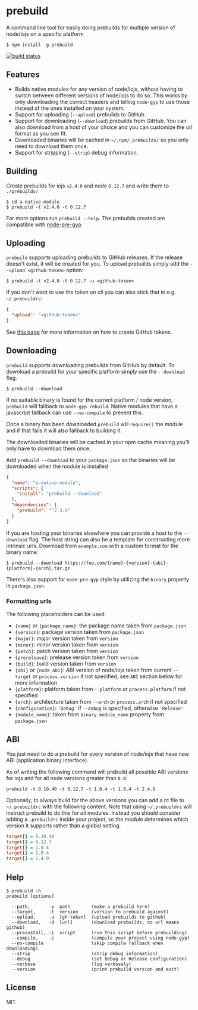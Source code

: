 # prebuild

A command line tool for easily doing prebuilds for multiple version of node/iojs on a specific platform

```
$ npm install -g prebuild
```

[![build status](http://img.shields.io/travis/mafintosh/prebuild.svg?style=flat)](http://travis-ci.org/mafintosh/prebuild)

## Features

* Builds native modules for any version of node/iojs, without having to switch between different versions of node/iojs to do so. This works by only downloading the correct headers and telling `node-gyp` to use those instead of the ones installed on your system.
* Support for uploading (`--upload`) prebuilds to GitHub.
* Support for downloading (`--download`) prebuilds from GitHub. You can also download from a host of your choice and you can customize the url format as you see fit.
* Downloaded binaries will be cached in `~/.npm/_prebuilds/` so you only need to download them once.
* Support for stripping (`--strip`) debug information.

## Building

Create prebuilds for iojs `v2.4.0` and node `0.12.7` and write them to `./prebuilds/`

```
$ cd a-native-module
$ prebuild -t v2.4.0 -t 0.12.7
```

For more options run `prebuild --help`. The prebuilds created are compatible with [node-pre-gyp](https://github.com/mapbox/node-pre-gyp)

## Uploading

`prebuild` supports uploading prebuilds to GitHub releases. If the release doesn't exist, it will be created for you. To upload prebuilds simply add the `--upload <github-token>` option:

```
$ prebuild -t v2.4.0 -t 0.12.7 -u <github-token>
```

If you don't want to use the token on cli you can also stick that in e.g. `~/.prebuildrc`:

```json
{
  "upload": "<github-token>"
}
```

See [this page](https://github.com/settings/tokens) for more information on how to create GitHub tokens.

## Downloading

`prebuild` supports downloading prebuilds from GitHub by default. To download a prebuild for your specific platform simply use the `--download` flag.

```
$ prebuild --download
```

If no suitable binary is found for the current platform / node version, `prebuild` will fallback to `node-gyp rebuild`. Native modules that have a javascript fallback can use `--no-compile` to prevent this.

Once a binary has been downloaded `prebuild` will `require()` the module and if that fails it will also fallback to building it.

The downloaded binaries will be cached in your npm cache meaning you'll only have to download them once.

Add `prebuild --download` to your `package.json` so the binaries will be downloaded when the module is installed

```json
{
  "name": "a-native-module",
  "scripts": {
    "install": "prebuild --download"
  },
  "dependencies": {
    "prebuild": "^2.3.0"
  }
}
```

If you are hosting your binaries elsewhere you can provide a host to the `--download` flag. The host string can also be a template for constructing more intrinsic urls. Download from `example.com` with a custom format for the binary name:

```
$ prebuild --download https://foo.com/{name}-{version}-{abi}-{platform}-{arch}.tar.gz
```

There's also support for `node-pre-gyp` style by utilizing the `binary` property in `package.json`.

### Formatting urls

The following placeholders can be used:

* `{name}` or `{package_name}`: the package name taken from `package.json`
* `{version}`: package version taken from `package.json`
* `{major}`: major version taken from `version`
* `{minor}`: minor version taken from `version`
* `{patch}`: patch version taken from `version`
* `{prerelease}`: prelease version taken from `version`
* `{build}`: build version taken from `version`
* `{abi}` or `{node_abi}`: ABI version of node/iojs taken from current `--target` or `process.version` if not specified, see `ABI` section below for more information
* `{platform}`: platform taken from `--platform` or `process.platform` if not specified
* `{arch}`: architecture taken from `--arch` or `process.arch` if not specified
* `{configuration}`: `'Debug'` if `--debug` is specified, otherwise `'Release'`
* `{module_name}`: taken from `binary.module_name` property from `package.json`

## ABI

You just need to do a prebuild for every version of node/iojs that have new ABI (application binary interface).

As of writing the following command will prebuild all possible ABI versions for iojs and for all node versions greater than `0.8`:

```
prebuild -t 0.10.40 -t 0.12.7 -t 1.0.4 -t 1.8.4 -t 2.4.0
```

Optionally, to always build for the above versions you can add a rc file to `~/.prebuildrc` with the following content. Note that using `~/.prebuildrc` will instruct prebuild to do this for *all* modules. Instead you should consider adding a `.prebuildrc` inside your project, so the module determines which version it supports rather than a global setting.

``` ini
target[] = 0.10.40
target[] = 0.12.7
target[] = 1.0.4
target[] = 1.8.4
target[] = 2.4.0
```

## Help

```
$ prebuild -h
prebuild [options]

  --path,       -p  path        (make a prebuild here)
  --target,     -t  version     (version to prebuild against)
  --upload,     -u  [gh-token]  (upload prebuilds to github)
  --download,   -d  [url]       (download prebuilds, no url means github)
  --preinstall, -i  script      (run this script before prebuilding)
  --compile,    -c              (compile your project using node-gyp)
  --no-compile                  (skip compile fallback when downloading)
  --strip                       (strip debug information)
  --debug                       (set Debug or Release configuration)
  --verbose                     (log verbosely)
  --version                     (print prebuild version and exit)
```

## License

MIT
